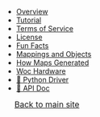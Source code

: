 - [Overview](README.md)
- [Tutorial](tutorial.md)
- [Terms of Service](terms.md)
- [License](license.md)
- [Fun Facts](crazy.md)
- [Mappings and Objects](maps.md)
- [How Maps Generated](scripts.md)
- [Woc Hardware](woc_hardware.md)
- [🔗 Python Driver](https://ssc-oscar.github.io/python-woc/)
- [🔗 API Doc](https://wocapi-preview.osslab-pku.org/docs)

<div style="position: sticky; bottom: 0px; border-top: 2px solid var(--mono-tint1); margin-top: 2.5px; " >
    <a href="/" style="background-color:var(--mono-tint3); ">
        <div style=" padding-left: 20px; font-size: 16px; background: no-repeat 2px calc(50% - 2.5px) / 6px 5px linear-gradient(135deg, transparent 2.75px, var(--mono-tint1) 2.75px 4.25px, transparent 4px), no-repeat 2px calc(50% + 2.5px) / 6px 5px linear-gradient(45deg, transparent 2.75px, var(--mono-tint1) 2.75px 4.25px, transparent 4px); margin-top: 2.5px; margin-bottom: 2.5px;">
            Back to main site
        </div>
    </a>
</div>

